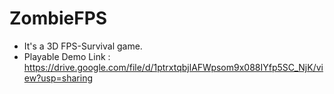 # ZombieFPS
* It's a 3D FPS-Survival game.
* Playable Demo Link : https://drive.google.com/file/d/1ptrxtqbjlAFWpsom9x088IYfp5SC_NjK/view?usp=sharing
